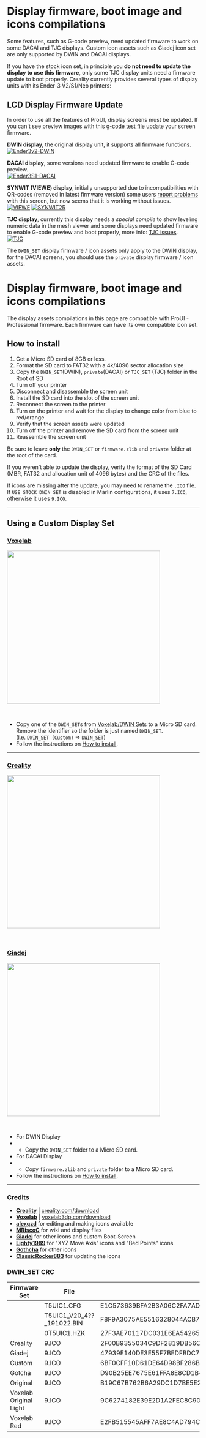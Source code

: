 # Display firmware, boot image and icons compilations

Some features, such as G-code preview, need updated firmware to work on some DACAI and TJC displays. Custom icon assets such as Giadej icon set are only supported by DWIN and DACAI displays.

If you have the stock icon set, in principle you **do not need to update the display to use this firmware**, only some TJC display units need a firmware update to boot properly. Creality currently provides several types of display units with its Ender-3 V2/S1/Neo printers:

## LCD Display Firmware Update
In order to use all the features of ProUI, display screens must be updated.
If you can't see preview images with this [g-code test file](../slicer%20scripts/cura/SimpleCuraTest.gcode) update your screen firmware.

**DWIN display**, the original display unit, it supports all firmware functions.  
[![Ender3v2-DWIN](https://user-images.githubusercontent.com/2745567/156829365-a58a3afc-77e3-40b9-9e16-5edfe3073de8.jpg)](https://raw.githubusercontent.com/MarlinFirmware/Marlin/bugfix-2.1.x/display%20assets/displays/DWIN.jpg)

**DACAI display**, some versions need updated firmware to enable G-code preview.  
[![Ender3S1-DACAI](https://user-images.githubusercontent.com/2745567/156829472-2c38a4ab-bdde-4c21-b78f-a30692c96500.jpg)](https://raw.githubusercontent.com/MarlinFirmware/Marlin/bugfix-2.1.x/display%20assets/displays/DACAI.jpg)

**SYNWIT (VIEWE) display**, initially unsupported due to incompatibilities with QR-codes (removed in latest firmware version) some users [report problems](https://github.com/MRiscoC/Ender3V2S1/issues/323) with this screen, but now seems that it is working without issues.  
[![VIEWE](https://user-images.githubusercontent.com/2745567/163235004-1d3f1ed4-e149-4ca8-ae60-438df5f0b70a.png)](https://raw.githubusercontent.com/MarlinFirmware/Marlin/bugfix-2.1.x/display%20assets/displays/SYNWIT1.jpg)
[![SYNWIT2R](https://user-images.githubusercontent.com/2745567/209407402-25053f01-6a5d-4c76-90c8-da5aec43100c.png)](https://raw.githubusercontent.com/MarlinFirmware/Marlin/bugfix-2.1.x/display%20assets/displays/SYNWIT2.jpg)

**TJC display**, currently this display needs a _special compile_ to show leveling numeric data in the mesh viewer and some displays need updated firmware to enable G-code preview and boot properly,
more info: [TJC issues](https://github.com/MRiscoC/Ender3V2S1/issues/542).  
[![TJC](https://user-images.githubusercontent.com/2745567/206931166-24185525-e377-472e-9bed-37a39aab24fb.jpg)](https://raw.githubusercontent.com/MarlinFirmware/Marlin/bugfix-2.1.x/display%20assets/displays/TJC.jpg)

The `DWIN_SET` display firmware / icon assets only apply to the DWIN display, for the DACAI screens, you should use the `private` display firmware / icon assets.

# Display firmware, boot image and icons compilations
The display assets compilations in this page are compatible with ProUI - Professional firmware. Each firmware can have its own compatible icon set.

## How to install
1. Get a Micro SD card of 8GB or less.
1. Format the SD card to FAT32 with a 4k/4096 sector allocation size
1. Copy the `DWIN_SET`(DWIN), `private`(DACAI) or `TJC_SET` (TJC) folder in the Root of SD
1. Turn off your printer
1. Disconnect and disassemble the screen unit
1. Install the SD card into the slot of the screen unit
1. Reconnect the screen to the printer
1. Turn on the printer and wait for the display to change color from blue to red/orange
1. Verify that the screen assets were updated
1. Turn off the printer and remove the SD card from the screen unit
1. Reassemble the screen unit

Be sure to leave **only** the `DWIN_SET` or `firmware.zlib` and `private` folder at the root of the card.

If you weren't able to update the display, verify the format of the SD Card
(MBR, FAT32 and allocation unit of 4096 bytes) and the CRC of the files.

If icons are missing after the update, you may need to rename the `.ICO` file. If `USE_STOCK_DWIN_SET` is disabled in Marlin configurations, it uses `7.ICO`, otherwise it uses `9.ICO`.

---

## Using a Custom Display Set

### [Voxelab](Voxelab)

<a href=Voxelab><img src="https://github.com/classicrocker883/MRiscoCProUI/assets/18502096/30ed1822-e5d5-4be5-9283-636390933178" height="400" /></a>

<br>

- Copy one of the `DWIN_SET`s from [Voxelab/DWIN Sets](Voxelab/DWIN%20Sets) to a Micro SD card. Remove the identifier so the folder is just named `DWIN_SET`.  
(i.e. `DWIN_SET (Custom)` => `DWIN_SET`)
- Follow the instructions on [How to install](https://github.com/MarlinFirmware/Configurations/tree/HEAD/config/examples/Creality/Ender-3%20V2/LCD%20Files/Custom%20Display%20Sets/README.md#how-to-install).

---

### [Creality](Creality)

<a href=Creality><img src="https://raw.githubusercontent.com/mriscoc/Ender3V2S1/Ender3V2S1-Released/screenshots/main.jpg" height="400" /></a>

<br>

### [Giadej](Giadej)

<a href=Giadej><img src="https://raw.githubusercontent.com/mriscoc/Ender3V2S1/Ender3V2S1-Released/display%20assets/Giadej%20compilation/preview1.jpg"  height="400" /></a>

<br>

- For DWIN Display
- - Copy the `DWIN_SET` folder to a Micro SD card.
- For DACAI Display
- - Copy `firmware.zlib` and `private` folder to a Micro SD card.
- Follow the instructions on [How to install](https://github.com/MarlinFirmware/Configurations/tree/HEAD/config/examples/Creality/Ender-3%20V2/LCD%20Files/Custom%20Display%20Sets/README.md#how-to-install).


---

### Credits
- [**Creality**](https://github.com/CrealityOfficial) | [creality.com/download](https://www.creality.com/download)
- [**Voxelab**](https://github.com/Voxelab-64) | [voxelab3dp.com/download](https://www.voxelab3dp.com/download)
- [**alexqzd**](https://github.com/alexqzd) for editing and making icons available
- [**MRiscoC**](https://github.com/mriscoc) for wiki and display files
- [**Giadej**](https://github.com/Giadej) for other icons and custom Boot-Screen
- [**Lighty1989**](https://github.com/Lighty1989) for "XYZ Move Axis" icons and "Bed Points" icons
- [**Gothcha**](https://github.com/gothcha) for other icons
- [**ClassicRocker883**](https://github.com/classicrocker883) for updating the icons

### DWIN_SET CRC
|  Firmware Set        |File                        | SHA-256
|----------------------|----------------------------|-----------------------
|                      |T5UIC1.CFG                  | E1C573639BFA2B3A06C2FA7AD3CAB483653DD3DC383217FF653FAB3145458095
|                      |T5UIC1_V20_4??_191022.BIN   | F8F9A3075AE5516328044ACB79CA522753133B66F1ECBD108E7B5DB2F3FF2FE5
|                      |0T5UIC1.HZK                 | 27F3AE70117DC031E6EA542654CA03B89BB9A0592B23AA9B7E452C35583C0108
|Creality              |9.ICO                       | 2F00B9355034C9DF2819DB56CA5F46C5015071DB5D380AABA3BB10FE3F1A63D2
|Giadej                |9.ICO                       | 47939E140DE3E55F7BEDFBDC70068C228A8BDE0E72BE673635ED216311A6E5C5
|Custom                |9.ICO                       | 6BF0CFF10D61DE64D98BF286B0B60EE91FA88B0CA7FC7AF777CB6C9C71F15F1C
|Gotcha                |9.ICO                       | D90B25EE7675E61FFA8E8CD1B4E9435DFD4A51FADC767D291B50064C005AA8B4
|Original              |9.ICO                       | B19C67B762B6A29DC1D7BE5E2A5EDCD58E31EC40BC28125A2F361986BE019000
|Voxelab Original Light|9.ICO                       | 9C6274182E39E2D1A2FEC8C907C10F9590AFD16ABEB4027B2ADB560A642FBB8A
|Voxelab Red           |9.ICO                       | E2FB515545AFF7AE8C4AD794CDAEFA4E1A8B5E9E84A3CAD6B04898F68ECDD5B5
